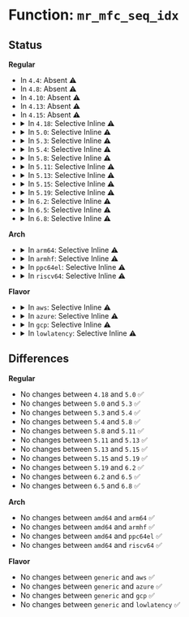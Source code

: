 # Function: <code>mr_mfc_seq_idx</code>

## Status
<b>Regular</b>
<ul>
<li>
In <code>4.4</code>: Absent ⚠️
</li>
<li>
In <code>4.8</code>: Absent ⚠️
</li>
<li>
In <code>4.10</code>: Absent ⚠️
</li>
<li>
In <code>4.13</code>: Absent ⚠️
</li>
<li>
In <code>4.15</code>: Absent ⚠️
</li>
<li>
<details>
<summary>In <code>4.18</code>: Selective Inline ⚠️</summary>

```c
void *mr_mfc_seq_idx(struct net *net, struct mr_mfc_iter *it, loff_t pos);
```

**Collision:** Unique Global

**Inline:** Selective

**Transformation:** False

**Instances:**

```
In net/ipv4/ipmr_base.c (ffffffff81944620)
Location: net/ipv4/ipmr_base.c:146
Inline: True
Direct callers:
  - net/ipv4/ipmr.c:ipmr_mfc_seq_start
  - net/ipv4/ipmr_base.c:mr_mfc_seq_next
  - net/ipv6/ip6mr.c:ipmr_mfc_seq_start
```
**Symbols:**

```
ffffffff81944620-ffffffff819446d2: mr_mfc_seq_idx (STB_GLOBAL)
```
</details>
</li>
<li>
<details>
<summary>In <code>5.0</code>: Selective Inline ⚠️</summary>

```c
void *mr_mfc_seq_idx(struct net *net, struct mr_mfc_iter *it, loff_t pos);
```

**Collision:** Unique Global

**Inline:** Selective

**Transformation:** False

**Instances:**

```
In net/ipv4/ipmr_base.c (ffffffff819748c0)
Location: net/ipv4/ipmr_base.c:147
Inline: True
Direct callers:
  - net/ipv4/ipmr.c:ipmr_mfc_seq_start
  - net/ipv4/ipmr_base.c:mr_mfc_seq_next
  - net/ipv6/ip6mr.c:ipmr_mfc_seq_start
```
**Symbols:**

```
ffffffff819748c0-ffffffff81974972: mr_mfc_seq_idx (STB_GLOBAL)
```
</details>
</li>
<li>
<details>
<summary>In <code>5.3</code>: Selective Inline ⚠️</summary>

```c
void *mr_mfc_seq_idx(struct net *net, struct mr_mfc_iter *it, loff_t pos);
```

**Collision:** Unique Global

**Inline:** Selective

**Transformation:** False

**Instances:**

```
In net/ipv4/ipmr_base.c (ffffffff819de400)
Location: net/ipv4/ipmr_base.c:147
Inline: True
Direct callers:
  - net/ipv4/ipmr.c:ipmr_mfc_seq_start
  - net/ipv4/ipmr_base.c:mr_mfc_seq_next
  - net/ipv6/ip6mr.c:ipmr_mfc_seq_start
```
**Symbols:**

```
ffffffff819de400-ffffffff819de4af: mr_mfc_seq_idx (STB_GLOBAL)
```
</details>
</li>
<li>
<details>
<summary>In <code>5.4</code>: Selective Inline ⚠️</summary>

```c
void *mr_mfc_seq_idx(struct net *net, struct mr_mfc_iter *it, loff_t pos);
```

**Collision:** Unique Global

**Inline:** Selective

**Transformation:** False

**Instances:**

```
In net/ipv4/ipmr_base.c (ffffffff81a154a0)
Location: net/ipv4/ipmr_base.c:147
Inline: True
Direct callers:
  - net/ipv4/ipmr.c:ipmr_mfc_seq_start
  - net/ipv4/ipmr_base.c:mr_mfc_seq_next
  - net/ipv6/ip6mr.c:ipmr_mfc_seq_start
```
**Symbols:**

```
ffffffff81a154a0-ffffffff81a1554f: mr_mfc_seq_idx (STB_GLOBAL)
```
</details>
</li>
<li>
<details>
<summary>In <code>5.8</code>: Selective Inline ⚠️</summary>

```c
void *mr_mfc_seq_idx(struct net *net, struct mr_mfc_iter *it, loff_t pos);
```

**Collision:** Unique Global

**Inline:** Selective

**Transformation:** False

**Instances:**

```
In net/ipv4/ipmr_base.c (ffffffff81b06ccc)
Location: net/ipv4/ipmr_base.c:147
Inline: True
Inline callers:
  - net/ipv4/ipmr_base.c:mr_mfc_seq_next
Direct callers:
  - net/ipv4/ipmr.c:ipmr_mfc_seq_start
  - net/ipv6/ip6mr.c:ipmr_mfc_seq_start
```
**Symbols:**

```
ffffffff81b05f60-ffffffff81b06009: mr_mfc_seq_idx (STB_GLOBAL)
```
</details>
</li>
<li>
<details>
<summary>In <code>5.11</code>: Selective Inline ⚠️</summary>

```c
void *mr_mfc_seq_idx(struct net *net, struct mr_mfc_iter *it, loff_t pos);
```

**Collision:** Unique Global

**Inline:** Selective

**Transformation:** False

**Instances:**

```
In net/ipv4/ipmr_base.c (ffffffff81b14ec1)
Location: net/ipv4/ipmr_base.c:147
Inline: True
Inline callers:
  - net/ipv4/ipmr_base.c:mr_mfc_seq_next
Direct callers:
  - net/ipv4/ipmr.c:ipmr_mfc_seq_start
  - net/ipv6/ip6mr.c:ipmr_mfc_seq_start
```
**Symbols:**

```
ffffffff81b141c0-ffffffff81b1426e: mr_mfc_seq_idx (STB_GLOBAL)
```
</details>
</li>
<li>
<details>
<summary>In <code>5.13</code>: Selective Inline ⚠️</summary>

```c
void *mr_mfc_seq_idx(struct net *net, struct mr_mfc_iter *it, loff_t pos);
```

**Collision:** Unique Global

**Inline:** Selective

**Transformation:** False

**Instances:**

```
In net/ipv4/ipmr_base.c (ffffffff81b02cc1)
Location: net/ipv4/ipmr_base.c:147
Inline: True
Inline callers:
  - net/ipv4/ipmr_base.c:mr_mfc_seq_next
Direct callers:
  - net/ipv4/ipmr.c:ipmr_mfc_seq_start
  - net/ipv6/ip6mr.c:ipmr_mfc_seq_start
```
**Symbols:**

```
ffffffff81b01ff0-ffffffff81b0209e: mr_mfc_seq_idx (STB_GLOBAL)
```
</details>
</li>
<li>
<details>
<summary>In <code>5.15</code>: Selective Inline ⚠️</summary>

```c
void *mr_mfc_seq_idx(struct net *net, struct mr_mfc_iter *it, loff_t pos);
```

**Collision:** Unique Global

**Inline:** Selective

**Transformation:** False

**Instances:**

```
In net/ipv4/ipmr_base.c (ffffffff81bc4ed1)
Location: net/ipv4/ipmr_base.c:147
Inline: True
Inline callers:
  - net/ipv4/ipmr_base.c:mr_mfc_seq_next
Direct callers:
  - net/ipv4/ipmr.c:ipmr_mfc_seq_start
  - net/ipv6/ip6mr.c:ipmr_mfc_seq_start
```
**Symbols:**

```
ffffffff81bc3e90-ffffffff81bc3f3e: mr_mfc_seq_idx (STB_GLOBAL)
```
</details>
</li>
<li>
<details>
<summary>In <code>5.19</code>: Selective Inline ⚠️</summary>

```c
void *mr_mfc_seq_idx(struct net *net, struct mr_mfc_iter *it, loff_t pos);
```

**Collision:** Unique Global

**Inline:** Selective

**Transformation:** False

**Instances:**

```
In net/ipv4/ipmr_base.c (ffffffff81d59fed)
Location: net/ipv4/ipmr_base.c:147
Inline: True
Inline callers:
  - net/ipv4/ipmr_base.c:mr_mfc_seq_next
Direct callers:
  - net/ipv4/ipmr.c:ipmr_mfc_seq_start
  - net/ipv6/ip6mr.c:ipmr_mfc_seq_start
```
**Symbols:**

```
ffffffff81d58e00-ffffffff81d58ecb: mr_mfc_seq_idx (STB_GLOBAL)
```
</details>
</li>
<li>
<details>
<summary>In <code>6.2</code>: Selective Inline ⚠️</summary>

```c
void *mr_mfc_seq_idx(struct net *net, struct mr_mfc_iter *it, loff_t pos);
```

**Collision:** Unique Global

**Inline:** Selective

**Transformation:** False

**Instances:**

```
In net/ipv4/ipmr_base.c (ffffffff81f243bd)
Location: net/ipv4/ipmr_base.c:147
Inline: True
Inline callers:
  - net/ipv4/ipmr_base.c:mr_mfc_seq_next
Direct callers:
  - net/ipv4/ipmr.c:ipmr_mfc_seq_start
  - net/ipv6/ip6mr.c:ipmr_mfc_seq_start
```
**Symbols:**

```
ffffffff81f23210-ffffffff81f232db: mr_mfc_seq_idx (STB_GLOBAL)
```
</details>
</li>
<li>
<details>
<summary>In <code>6.5</code>: Selective Inline ⚠️</summary>

```c
void *mr_mfc_seq_idx(struct net *net, struct mr_mfc_iter *it, loff_t pos);
```

**Collision:** Unique Global

**Inline:** Selective

**Transformation:** False

**Instances:**

```
In net/ipv4/ipmr_base.c (ffffffff81f83f4d)
Location: net/ipv4/ipmr_base.c:147
Inline: True
Inline callers:
  - net/ipv4/ipmr_base.c:mr_mfc_seq_next
Direct callers:
  - net/ipv4/ipmr.c:ipmr_mfc_seq_start
  - net/ipv6/ip6mr.c:ipmr_mfc_seq_start
```
**Symbols:**

```
ffffffff81f82d50-ffffffff81f82e1b: mr_mfc_seq_idx (STB_GLOBAL)
```
</details>
</li>
<li>
<details>
<summary>In <code>6.8</code>: Selective Inline ⚠️</summary>

```c
void *mr_mfc_seq_idx(struct net *net, struct mr_mfc_iter *it, loff_t pos);
```

**Collision:** Unique Global

**Inline:** Selective

**Transformation:** False

**Instances:**

```
In net/ipv4/ipmr_base.c (ffffffff8204a5fd)
Location: net/ipv4/ipmr_base.c:147
Inline: True
Inline callers:
  - net/ipv4/ipmr_base.c:mr_mfc_seq_next
Direct callers:
  - net/ipv4/ipmr.c:ipmr_mfc_seq_start
  - net/ipv6/ip6mr.c:ipmr_mfc_seq_start
```
**Symbols:**

```
ffffffff820493d0-ffffffff8204949b: mr_mfc_seq_idx (STB_GLOBAL)
```
</details>
</li>
</ul>
<b>Arch</b>
<ul>
<li>
<details>
<summary>In <code>arm64</code>: Selective Inline ⚠️</summary>

```c
void *mr_mfc_seq_idx(struct net *net, struct mr_mfc_iter *it, loff_t pos);
```

**Collision:** Unique Global

**Inline:** Selective

**Transformation:** False

**Instances:**

```
In net/ipv4/ipmr_base.c (ffff800010cd11e0)
Location: net/ipv4/ipmr_base.c:147
Inline: True
Direct callers:
  - net/ipv4/ipmr.c:ipmr_mfc_seq_start
  - net/ipv4/ipmr_base.c:mr_mfc_seq_next
  - net/ipv6/ip6mr.c:ipmr_mfc_seq_start
```
**Symbols:**

```
ffff800010cd11e0-ffff800010cd1318: mr_mfc_seq_idx (STB_GLOBAL)
```
</details>
</li>
<li>
<details>
<summary>In <code>armhf</code>: Selective Inline ⚠️</summary>

```c
void *mr_mfc_seq_idx(struct net *net, struct mr_mfc_iter *it, loff_t pos);
```

**Collision:** Unique Global

**Inline:** Selective

**Transformation:** False

**Instances:**

```
In net/ipv4/ipmr_base.c (c0ddafb0)
Location: net/ipv4/ipmr_base.c:147
Inline: True
Direct callers:
  - net/ipv4/ipmr.c:ipmr_mfc_seq_start
  - net/ipv4/ipmr_base.c:mr_mfc_seq_next
  - net/ipv6/ip6mr.c:ipmr_mfc_seq_start
```
**Symbols:**

```
c0ddafb0-c0ddb090: mr_mfc_seq_idx (STB_GLOBAL)
```
</details>
</li>
<li>
<details>
<summary>In <code>ppc64el</code>: Selective Inline ⚠️</summary>

```c
void *mr_mfc_seq_idx(struct net *net, struct mr_mfc_iter *it, loff_t pos);
```

**Collision:** Unique Global

**Inline:** Selective

**Transformation:** False

**Instances:**

```
In net/ipv4/ipmr_base.c (c000000000deeef0)
Location: net/ipv4/ipmr_base.c:147
Inline: True
Direct callers:
  - net/ipv4/ipmr.c:ipmr_mfc_seq_start
  - net/ipv4/ipmr_base.c:mr_mfc_seq_next
  - net/ipv6/ip6mr.c:ipmr_mfc_seq_start
```
**Symbols:**

```
c000000000deeef0-c000000000def02c: mr_mfc_seq_idx (STB_GLOBAL)
```
</details>
</li>
<li>
<details>
<summary>In <code>riscv64</code>: Selective Inline ⚠️</summary>

```c
void *mr_mfc_seq_idx(struct net *net, struct mr_mfc_iter *it, loff_t pos);
```

**Collision:** Unique Global

**Inline:** Selective

**Transformation:** False

**Instances:**

```
In net/ipv4/ipmr_base.c (ffffffe0008226f0)
Location: net/ipv4/ipmr_base.c:147
Inline: True
Direct callers:
  - net/ipv4/ipmr.c:ipmr_mfc_seq_start
  - net/ipv4/ipmr_base.c:mr_mfc_seq_next
  - net/ipv6/ip6mr.c:ipmr_mfc_seq_start
```
**Symbols:**

```
ffffffe0008226f0-ffffffe00082279c: mr_mfc_seq_idx (STB_GLOBAL)
```
</details>
</li>
</ul>
<b>Flavor</b>
<ul>
<li>
<details>
<summary>In <code>aws</code>: Selective Inline ⚠️</summary>

```c
void *mr_mfc_seq_idx(struct net *net, struct mr_mfc_iter *it, loff_t pos);
```

**Collision:** Unique Global

**Inline:** Selective

**Transformation:** False

**Instances:**

```
In net/ipv4/ipmr_base.c (ffffffff819b4b30)
Location: net/ipv4/ipmr_base.c:147
Inline: True
Direct callers:
  - net/ipv4/ipmr.c:ipmr_mfc_seq_start
  - net/ipv4/ipmr_base.c:mr_mfc_seq_next
  - net/ipv6/ip6mr.c:ipmr_mfc_seq_start
```
**Symbols:**

```
ffffffff819b4b30-ffffffff819b4bdf: mr_mfc_seq_idx (STB_GLOBAL)
```
</details>
</li>
<li>
<details>
<summary>In <code>azure</code>: Selective Inline ⚠️</summary>

```c
void *mr_mfc_seq_idx(struct net *net, struct mr_mfc_iter *it, loff_t pos);
```

**Collision:** Unique Global

**Inline:** Selective

**Transformation:** False

**Instances:**

```
In net/ipv4/ipmr_base.c (ffffffff81971160)
Location: net/ipv4/ipmr_base.c:147
Inline: True
Direct callers:
  - net/ipv4/ipmr.c:ipmr_mfc_seq_start
  - net/ipv4/ipmr_base.c:mr_mfc_seq_next
  - net/ipv6/ip6mr.c:ipmr_mfc_seq_start
```
**Symbols:**

```
ffffffff81971160-ffffffff8197120f: mr_mfc_seq_idx (STB_GLOBAL)
```
</details>
</li>
<li>
<details>
<summary>In <code>gcp</code>: Selective Inline ⚠️</summary>

```c
void *mr_mfc_seq_idx(struct net *net, struct mr_mfc_iter *it, loff_t pos);
```

**Collision:** Unique Global

**Inline:** Selective

**Transformation:** False

**Instances:**

```
In net/ipv4/ipmr_base.c (ffffffff81a1f3d0)
Location: net/ipv4/ipmr_base.c:147
Inline: True
Direct callers:
  - net/ipv4/ipmr.c:ipmr_mfc_seq_start
  - net/ipv4/ipmr_base.c:mr_mfc_seq_next
  - net/ipv6/ip6mr.c:ipmr_mfc_seq_start
```
**Symbols:**

```
ffffffff81a1f3d0-ffffffff81a1f47f: mr_mfc_seq_idx (STB_GLOBAL)
```
</details>
</li>
<li>
<details>
<summary>In <code>lowlatency</code>: Selective Inline ⚠️</summary>

```c
void *mr_mfc_seq_idx(struct net *net, struct mr_mfc_iter *it, loff_t pos);
```

**Collision:** Unique Global

**Inline:** Selective

**Transformation:** False

**Instances:**

```
In net/ipv4/ipmr_base.c (ffffffff81a2a8a0)
Location: net/ipv4/ipmr_base.c:147
Inline: True
Direct callers:
  - net/ipv4/ipmr.c:ipmr_mfc_seq_start
  - net/ipv4/ipmr_base.c:mr_mfc_seq_next
  - net/ipv6/ip6mr.c:ipmr_mfc_seq_start
```
**Symbols:**

```
ffffffff81a2a8a0-ffffffff81a2a965: mr_mfc_seq_idx (STB_GLOBAL)
```
</details>
</li>
</ul>

## Differences
<b>Regular</b>
<ul>
<li>
No changes between <code>4.18</code> and <code>5.0</code> ✅
</li>
<li>
No changes between <code>5.0</code> and <code>5.3</code> ✅
</li>
<li>
No changes between <code>5.3</code> and <code>5.4</code> ✅
</li>
<li>
No changes between <code>5.4</code> and <code>5.8</code> ✅
</li>
<li>
No changes between <code>5.8</code> and <code>5.11</code> ✅
</li>
<li>
No changes between <code>5.11</code> and <code>5.13</code> ✅
</li>
<li>
No changes between <code>5.13</code> and <code>5.15</code> ✅
</li>
<li>
No changes between <code>5.15</code> and <code>5.19</code> ✅
</li>
<li>
No changes between <code>5.19</code> and <code>6.2</code> ✅
</li>
<li>
No changes between <code>6.2</code> and <code>6.5</code> ✅
</li>
<li>
No changes between <code>6.5</code> and <code>6.8</code> ✅
</li>
</ul>
<b>Arch</b>
<ul>
<li>
No changes between <code>amd64</code> and <code>arm64</code> ✅
</li>
<li>
No changes between <code>amd64</code> and <code>armhf</code> ✅
</li>
<li>
No changes between <code>amd64</code> and <code>ppc64el</code> ✅
</li>
<li>
No changes between <code>amd64</code> and <code>riscv64</code> ✅
</li>
</ul>
<b>Flavor</b>
<ul>
<li>
No changes between <code>generic</code> and <code>aws</code> ✅
</li>
<li>
No changes between <code>generic</code> and <code>azure</code> ✅
</li>
<li>
No changes between <code>generic</code> and <code>gcp</code> ✅
</li>
<li>
No changes between <code>generic</code> and <code>lowlatency</code> ✅
</li>
</ul>
